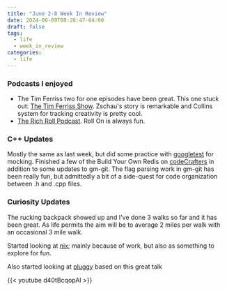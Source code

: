 ```yaml
---
title: "June 2-8 Week In Review"
date: 2024-06-09T08:28:47-04:00
draft: false
tags:
  - life
  - week_in_review
categories:
  - life
---
```


### Podcasts I enjoyed

* The Tim Ferriss two for one episodes have been great.  This one stuck out: [The Tim Ferriss Show](https://tim.blog/2024/05/29/jim-collins-and-ed-zschau/).  Zschau's story is remarkable and Collins system for tracking creativity is pretty cool.
* [The Rich Roll Podcast](https://www.richroll.com/podcast/roll-on-837/).  Roll On is always fun.

### C++ Updates

Mostly the same as last week, but did some practice with [googletest](https://google.github.io/googletest/) for mocking.  Finished a few of the Build Your Own Redis on [codeCrafters](https://app.codecrafters.io/catalog) in addition to some updates to gm-git.  The flag parsing work in gm-git has been really fun, but admittedly a bit of a side-quest for code organization between .h and .cpp files.  

### Curiosity Updates

The rucking backpack showed up and I've done 3 walks so far and it has been great.  As life permits the aim will be to average 2 miles per walk with an occasional 3 mile walk.

Started looking at [nix](https://nixos.org/); mainly because of work, but also as something to explore for fun. 

Also started looking at [pluggy](https://pluggy.readthedocs.io/en/latest/) based on this great talk

{{< youtube d40tBcqopAI >}}